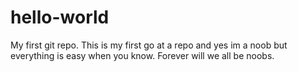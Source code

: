 # hello-world
My first git repo.
This is my first go at a repo and yes im a noob but everything is easy when you know.  Forever will we all be noobs.
